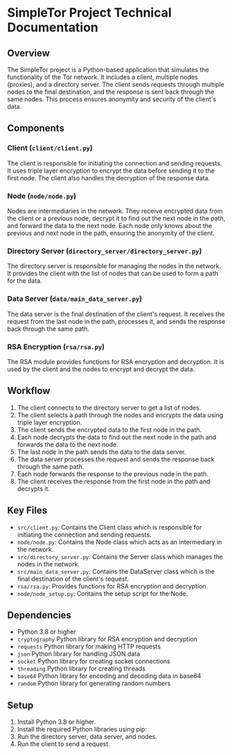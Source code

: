 # SimpleTor Project Technical Documentation

## Overview
The SimpleTor project is a Python-based application that simulates the functionality of the Tor network. It includes a client, multiple nodes (proxies), and a directory server. The client sends requests through multiple nodes to the final destination, and the response is sent back through the same nodes. This process ensures anonymity and security of the client's data.

## Components

### Client (`client/client.py`)
The client is responsible for initiating the connection and sending requests. It uses triple layer encryption to encrypt the data before sending it to the first node. The client also handles the decryption of the response data.

### Node (`node/node.py`)
Nodes are intermediaries in the network. They receive encrypted data from the client or a previous node, decrypt it to find out the next node in the path, and forward the data to the next node. Each node only knows about the previous and next node in the path, ensuring the anonymity of the client.

### Directory Server (`directory_server/directory_server.py`)
The directory server is responsible for managing the nodes in the network. It provides the client with the list of nodes that can be used to form a path for the data.

### Data Server (`data/main_data_server.py`)
The data server is the final destination of the client's request. It receives the request from the last node in the path, processes it, and sends the response back through the same path.

### RSA Encryption (`rsa/rsa.py`)
The RSA module provides functions for RSA encryption and decryption. It is used by the client and the nodes to encrypt and decrypt the data.

## Workflow
1. The client connects to the directory server to get a list of nodes.
2. The client selects a path through the nodes and encrypts the data using triple layer encryption.
3. The client sends the encrypted data to the first node in the path.
4. Each node decrypts the data to find out the next node in the path and forwards the data to the next node.
5. The last node in the path sends the data to the data server.
6. The data server processes the request and sends the response back through the same path.
7. Each node forwards the response to the previous node in the path.
8. The client receives the response from the first node in the path and decrypts it.

## Key Files
- `src/client.py`: Contains the Client class which is responsible for initiating the connection and sending requests.
- `node/node.py`: Contains the Node class which acts as an intermediary in the network.
- `src/directory_server.py`: Contains the Server class which manages the nodes in the network.
- `src/main_data_server.py`: Contains the DataServer class which is the final destination of the client's request.
- `rsa/rsa.py`: Provides functions for RSA encryption and decryption.
- `node/node_setup.py`: Contains the setup script for the Node.

## Dependencies
- Python 3.8 or higher
- `cryptography` Python library for RSA encryption and decryption
- `requests` Python library for making HTTP requests
- `json` Python library for handling JSON data
- `socket` Python library for creating socket connections
- `threading` Python library for creating threads
- `base64` Python library for encoding and decoding data in base64
- `random` Python library for generating random numbers

## Setup
1. Install Python 3.8 or higher.
2. Install the required Python libraries using pip:
3. Run the directory server, data server, and nodes.
4. Run the client to send a request.
